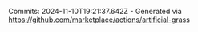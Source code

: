 Commits: 2024-11-10T19:21:37.642Z - Generated via https://github.com/marketplace/actions/artificial-grass
<br>

